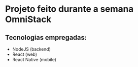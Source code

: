 # Projeto feito durante a semana OmniStack

## Tecnologias empregadas:
- NodeJS (backend) 
- React (web) 
- React Native (mobile) 
